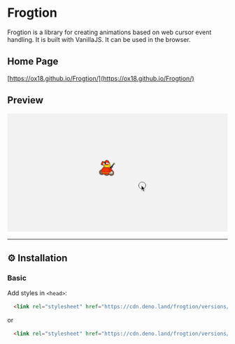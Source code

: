# Frogtion


Frogtion is a library for creating animations based on web cursor event handling. It is built with VanillaJS. It can be used in the browser.

## Home Page

[https://ox18.github.io/Frogtion/](https://ox18.github.io/Frogtion/)

## Preview
![Preview](https://github.com/Ox18/Frogtion/blob/master/handler.gif)

---

## ⚙ Installation

### Basic

Add styles in `<head>`:

```html
  <link rel="stylesheet" href="https://cdn.deno.land/frogtion/versions/beta/raw/frogtion.js" />
```

or

```html
  <link rel="stylesheet" href="https://cdn.deno.land/frogtion/versions/beta/raw/frogtion.min.js" />
```
